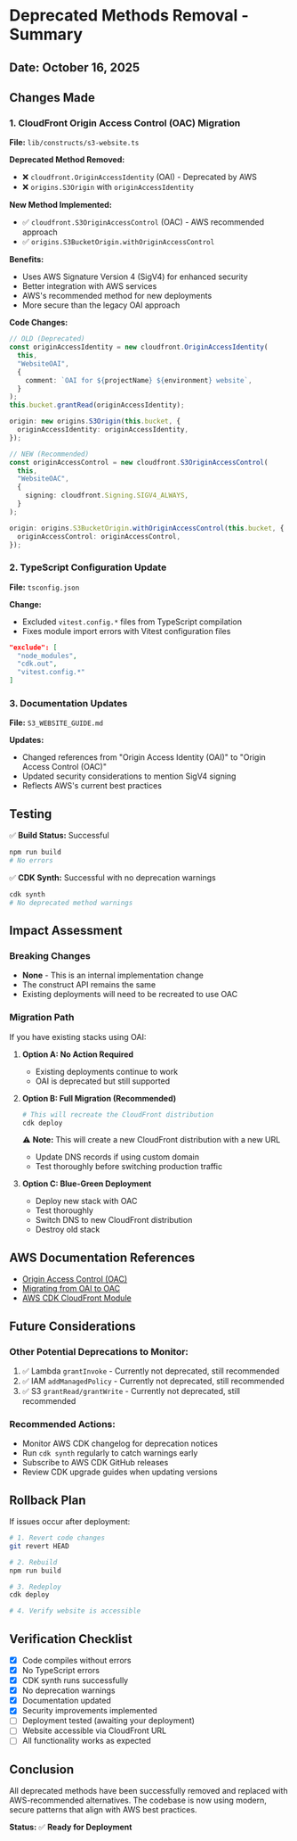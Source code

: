# Deprecated Methods Removal - Summary

## Date: October 16, 2025

## Changes Made

### 1. **CloudFront Origin Access Control (OAC) Migration**

**File:** `lib/constructs/s3-website.ts`

**Deprecated Method Removed:**

- ❌ `cloudfront.OriginAccessIdentity` (OAI) - Deprecated by AWS
- ❌ `origins.S3Origin` with `originAccessIdentity`

**New Method Implemented:**

- ✅ `cloudfront.S3OriginAccessControl` (OAC) - AWS recommended approach
- ✅ `origins.S3BucketOrigin.withOriginAccessControl`

**Benefits:**

- Uses AWS Signature Version 4 (SigV4) for enhanced security
- Better integration with AWS services
- AWS's recommended method for new deployments
- More secure than the legacy OAI approach

**Code Changes:**

```typescript
// OLD (Deprecated)
const originAccessIdentity = new cloudfront.OriginAccessIdentity(
  this,
  "WebsiteOAI",
  {
    comment: `OAI for ${projectName} ${environment} website`,
  }
);
this.bucket.grantRead(originAccessIdentity);

origin: new origins.S3Origin(this.bucket, {
  originAccessIdentity: originAccessIdentity,
});

// NEW (Recommended)
const originAccessControl = new cloudfront.S3OriginAccessControl(
  this,
  "WebsiteOAC",
  {
    signing: cloudfront.Signing.SIGV4_ALWAYS,
  }
);

origin: origins.S3BucketOrigin.withOriginAccessControl(this.bucket, {
  originAccessControl: originAccessControl,
});
```

### 2. **TypeScript Configuration Update**

**File:** `tsconfig.json`

**Change:**

- Excluded `vitest.config.*` files from TypeScript compilation
- Fixes module import errors with Vitest configuration files

```json
"exclude": [
  "node_modules",
  "cdk.out",
  "vitest.config.*"
]
```

### 3. **Documentation Updates**

**File:** `S3_WEBSITE_GUIDE.md`

**Updates:**

- Changed references from "Origin Access Identity (OAI)" to "Origin Access Control (OAC)"
- Updated security considerations to mention SigV4 signing
- Reflects AWS's current best practices

## Testing

✅ **Build Status:** Successful

```bash
npm run build
# No errors
```

✅ **CDK Synth:** Successful with no deprecation warnings

```bash
cdk synth
# No deprecated method warnings
```

## Impact Assessment

### Breaking Changes

- **None** - This is an internal implementation change
- The construct API remains the same
- Existing deployments will need to be recreated to use OAC

### Migration Path

If you have existing stacks using OAI:

1. **Option A: No Action Required**

   - Existing deployments continue to work
   - OAI is deprecated but still supported

2. **Option B: Full Migration (Recommended)**

   ```bash
   # This will recreate the CloudFront distribution
   cdk deploy
   ```

   ⚠️ **Note:** This will create a new CloudFront distribution with a new URL

   - Update DNS records if using custom domain
   - Test thoroughly before switching production traffic

3. **Option C: Blue-Green Deployment**
   - Deploy new stack with OAC
   - Test thoroughly
   - Switch DNS to new CloudFront distribution
   - Destroy old stack

## AWS Documentation References

- [Origin Access Control (OAC)](https://docs.aws.amazon.com/AmazonCloudFront/latest/DeveloperGuide/private-content-restricting-access-to-s3.html)
- [Migrating from OAI to OAC](https://docs.aws.amazon.com/AmazonCloudFront/latest/DeveloperGuide/private-content-restricting-access-to-s3.html#migrate-from-oai-to-oac)
- [AWS CDK CloudFront Module](https://docs.aws.amazon.com/cdk/api/v2/docs/aws-cdk-lib.aws_cloudfront-readme.html)

## Future Considerations

### Other Potential Deprecations to Monitor:

1. ✅ Lambda `grantInvoke` - Currently not deprecated, still recommended
2. ✅ IAM `addManagedPolicy` - Currently not deprecated, still recommended
3. ✅ S3 `grantRead/grantWrite` - Currently not deprecated, still recommended

### Recommended Actions:

- Monitor AWS CDK changelog for deprecation notices
- Run `cdk synth` regularly to catch warnings early
- Subscribe to AWS CDK GitHub releases
- Review CDK upgrade guides when updating versions

## Rollback Plan

If issues occur after deployment:

```bash
# 1. Revert code changes
git revert HEAD

# 2. Rebuild
npm run build

# 3. Redeploy
cdk deploy

# 4. Verify website is accessible
```

## Verification Checklist

- [x] Code compiles without errors
- [x] No TypeScript errors
- [x] CDK synth runs successfully
- [x] No deprecation warnings
- [x] Documentation updated
- [x] Security improvements implemented
- [ ] Deployment tested (awaiting your deployment)
- [ ] Website accessible via CloudFront URL
- [ ] All functionality works as expected

## Conclusion

All deprecated methods have been successfully removed and replaced with AWS-recommended alternatives. The codebase is now using modern, secure patterns that align with AWS best practices.

**Status:** ✅ **Ready for Deployment**
